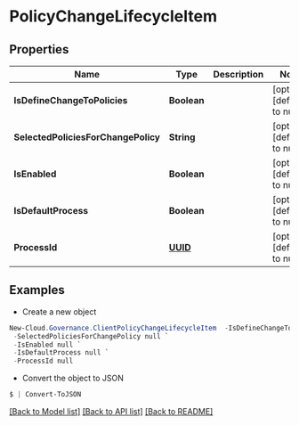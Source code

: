 # PolicyChangeLifecycleItem
## Properties

Name | Type | Description | Notes
------------ | ------------- | ------------- | -------------
**IsDefineChangeToPolicies** | **Boolean** |  | [optional] [default to null]
**SelectedPoliciesForChangePolicy** | **String** |  | [optional] [default to null]
**IsEnabled** | **Boolean** |  | [optional] [default to null]
**IsDefaultProcess** | **Boolean** |  | [optional] [default to null]
**ProcessId** | [**UUID**](UUID.md) |  | [optional] [default to null]

## Examples

- Create a new object
```powershell
New-Cloud.Governance.ClientPolicyChangeLifecycleItem  -IsDefineChangeToPolicies null `
 -SelectedPoliciesForChangePolicy null `
 -IsEnabled null `
 -IsDefaultProcess null `
 -ProcessId null
```

- Convert the object to JSON
```powershell
$ | Convert-ToJSON
```


[[Back to Model list]](../README.md#documentation-for-models) [[Back to API list]](../README.md#documentation-for-api-endpoints) [[Back to README]](../README.md)

